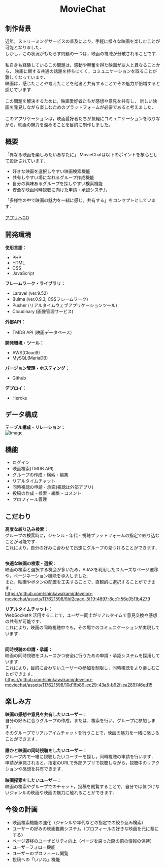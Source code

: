 <h1 align="center">MovieChat</h1>

##  制作背景
近年，ストリーミングサービスの普及により，手軽に様々な映画を楽しむことが可能となりました．<br>
しかし，この状況がもたらす問題の一つは，映画の視聴が分散されることです．<br><br>
私自身も経験しているこの問題は，感動や興奮を得た映画が友人と異なることから，
映画に関する共通の話題を持ちにくく，コミュニケーションを取ることが難しくなっています．<br>
映画は，感じたことや考えたことを他者と共有することでその魅力が倍増すると感じています．<br><br>
この問題を解決するために，映画愛好者たちが感想や意見を共有し，
新しい映画を発見しながら楽しむためのプラットフォームが必要であると考えました．<br><br>
このアプリケーションは，映画愛好者たちが気軽にコミュニケーションを取りながら，映画の魅力を深めることを目的に制作しました。<br>

##  概要
「異なる映画を楽しみたいあなたに」
  MovieChatは以下のポイントを核心として設計されています．
- 好きな映画を選択しやすい映画検索機能
- 共有しやすい場になれるグループ作成機能
- 自分の興味あるグループを探しやすい検索機能
- 安全な映画同時視聴に向けた申請・承認システム

「多様性の中で映画の魅力を一緒に感じ，共有する」をコンセプトとしています．<br><br>
<a href="https://movie-chat-b904d14ac7cc.herokuapp.com" target="_blank">アプリへGO</a>

##  開発環境
<b>使用言語：</b><br>
- PHP
- HTML
- CSS
- JavaScript

<b>フレームワーク・ライブラリ：</b><br>
- Laravel (ver.9.52)
- Bulma (ver.0.9.3, CSSフレームワーク)
- Pusher (リアルタイムウェブアプリケーションツール)
- Cloudinary (画像管理サービス)

<b>外部API：</b><br>
- TMDB API (映画データベース)  

<b>開発環境・ツール：</b><br>
- AWS(Cloud9)
- MySQL(MariaDB) 

<b>バージョン管理・ホスティング：</b><br>
- Github

<b>デプロイ：</b><br>
- Heroku

##  データ構成
<b>テーブル構成・リレーション：</b><br>
![image](https://user-images.githubusercontent.com/117621598/260365909-9daf2976-252d-4ba6-8197-b74adcaae793.png)

##  機能
- ログイン
- 映画検索(TMDB API)
- グループの作成・検索・編集
- リアルタイムチャット
- 同時視聴の申請・承諾(視聴は外部アプリ)
- 投稿の作成・検索・編集・コメント
- プロフィール管理

##  こだわり
<b>高度な絞り込み検索：</b><br>
グループの検索時に，ジャンル・年代・視聴プラットフォームの指定で絞り込むことが可能です．<br>
これにより，自分の好みに合わせて迅速にグループの見つけることができます．<br><br>

<b>快適な映画の検索・選択：</b><br>
映画の検索と選択する機会が多いため，AJAXを利用したスムーズなページ遷移や，ページネーション機能を導入しました．<br>
また，映画やボタンの配置を工夫することで，直観的に選択することができます．<br>
https://github.com/shinkawakami/develop-moviechat/assets/117621598/9bf2cacd-5f19-4897-8cc1-56e05f1b4279

<b>リアルタイムチャット：</b><br>
WebSocketを活用することで，ユーザー同士がリアルタイムで意見交換や感想の共有が可能です．<br>
これにより，映画の同時視聴中でも，その場でのコミュニケーションが実現しています．<br><br>

<b>同時視聴の申請・承諾：</b><br>
映画の同時視聴をスムーズかつ安全に行うための申請・承認システムを採用しています．<br>
これにより，目的に合わないユーザーの参加を制限し，同時視聴をより楽しむことができます．<br>
https://github.com/shinkawakami/develop-moviechat/assets/117621598/10d16b89-ec29-43a5-b92f-ea289746ed15

##  楽しみ方
<b>映画の感想や意見を共有したいユーザー：</b><br>
自分の好みに合うグループの作成，または，検索を行い，グループに参加します．<br>
そのグループでリアルアイムチャットを行うことで，映画の魅力を一緒に感じることができます．<br><br>
<b>誰かと映画の同時視聴をしたいユーザー：</b><br>
グループ内で一緒に視聴したいユーザーを探し，同時視聴の申請を行います．<br>
申請が承諾されると，指定のURLで外部アプリで視聴しながら，視聴中のリアクションや感想を共有できます．<br><br>
<b>映画探索をしたいユーザー：</b><br>
映画の検索やグループでのチャット，投稿を閲覧することで，自分では気づけないジャンルの映画や映画の魅力に触れることができます．<br>

##  今後の計画
- 映画検索機能の強化（ジャンルや年代などの指定での絞り込み検索）
- ユーザーの好みの映画推薦システム（プロフィールの好きな映画を元に基にする）
- ページ遷移のユーザビリティ向上（ページを戻った際の前の情報の保持）
- ユーザーフォロー機能
- ユーザーのプロフィール閲覧
- 投稿への「いいね」機能



